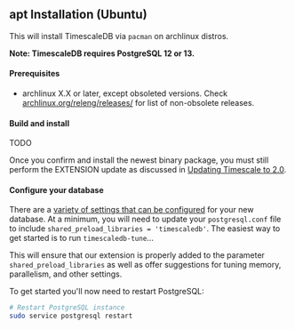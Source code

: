 ## apt Installation (Ubuntu) [](installation-apt-ubuntu)

This will install TimescaleDB via `pacman` on archlinux distros.

**Note: TimescaleDB requires PostgreSQL 12 or 13.**

#### Prerequisites

- archlinux X.X or later, except obsoleted versions.
Check [archlinux.org/releng/releases/][archlinux-releases] for list of
non-obsolete releases.

#### Build and install

<highlight type="warning">
TODO
</highlight>



Once you confirm and install the newest binary package, you must still perform the
EXTENSION update as discussed in [Updating Timescale to 2.0][update-tsdb-2].

#### Configure your database

There are a [variety of settings that can be configured][config] for your
new database. At a minimum, you will need to update your `postgresql.conf`
file to include `shared_preload_libraries = 'timescaledb'`.
The easiest way to get started is to run `timescaledb-tune`...

This will ensure that our extension is properly added to the parameter
`shared_preload_libraries` as well as offer suggestions for tuning memory,
parallelism, and other settings.

To get started you'll now need to restart PostgreSQL:
```bash
# Restart PostgreSQL instance
sudo service postgresql restart
```

[archlinux-releases]: https://archlinux.org/releng/releases/
[config]: /how-to-guides/configuration/
[update-tsdb-2]: /how-to-guides/update-timescaledb/update-timescaledb-2/
